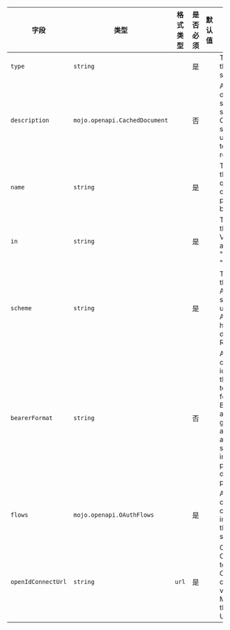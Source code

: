 | 字段 | 类型 | 格式类型 | 是否必须 | 默认值 | 说明 |
|---|---|---|---|---|---|
| `type` | `string` |  | 是 |  | The type of the security scheme. |
| `description` | `mojo.openapi.CachedDocument` |  | 否 |  | A short description for security scheme. CommonMark syntax MAY be used for rich text representation. |
| `name` | `string` |  | 是 |  | The name of the header, query or cookie parameter to be used. |
| `in` | `string` |  | 是 |  | The location of the API key. Valid values are "query", "header" or "cookie". |
| `scheme` | `string` |  | 是 |  | The name of the HTTP Authorization scheme to be used in the Authorization header as defined in RFC7235. |
| `bearerFormat` | `string` |  | 否 |  | A hint to the client to identify how the bearer token is formatted. Bearer tokens are usually generated by an authorization server, so this information is primarily for documentation purposes. |
| `flows` | `mojo.openapi.OAuthFlows` |  | 是 |  | An object containing configuration information for the flow types supported. |
| `openIdConnectUrl` | `string` | `url` | 是 |  | OpenId Connect URL to discover OAuth2 configuration values. This MUST be in the form of a URL. |
